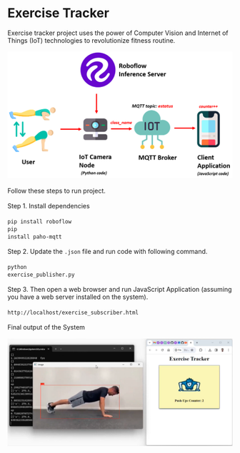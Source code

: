# Exercise Tracker
Exercise tracker project uses the power of Computer Vision and Internet of Things (IoT) technologies to revolutionize fitness routine.
<br><br>
<img src="system_design.png" width="800px" alt="Working of System">
<br><br>
Follow these steps to run project.<br><br>
Step 1. Install dependencies<br><br>
<code>pip install roboflow</code><br>
<code>pip install paho-mqtt</code>
<br><br>
Step 2. Update the <code>.json</code> file and run code with following command.<br><br>
<code>python exercise_publisher.py</code>
<br><br>
Step 3. Then open a web browser and run JavaScript Application (assuming you have a web server installed on the system).<br><br>
<code>http://localhost/exercise_subscriber.html</code><br><br>
Final output of the System<br><br>
<img src="final_result.png" width="800px">
